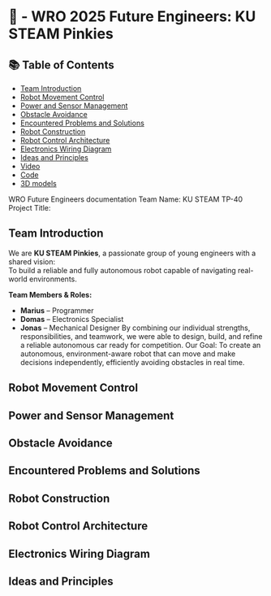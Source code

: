# 🤖   - WRO 2025 Future Engineers: KU STEAM Pinkies
## 📚 Table of Contents
- [Team Introduction](#team-introduction)
- [Robot Movement Control](#robot-movement-control)
- [Power and Sensor Management](#power-and-sensor-management)
- [Obstacle Avoidance](#obstacle-avoidance)
- [Encountered Problems and Solutions](#encountered-problems-and-solutions)
- [Robot Construction](#robot-construction)
- [Robot Control Architecture](#robot-control-architecture)
- [Electronics Wiring Diagram](#electronics-wiring-diagram)
- [Ideas and Principles](#ideas-and-principles)
- [Video](#video)
- [Code](#code)
- [3D models](#3d-models)

WRO Future Engineers documentation 
Team Name: KU STEAM TP-40 
Project Title:   
## Team Introduction
We are **KU STEAM Pinkies**, a passionate group of young engineers with a shared vision:  
To build a reliable and fully autonomous robot capable of navigating real-world environments.

**Team Members & Roles:**
- **Marius** – Programmer
- **Domas** – Electronics Specialist
- **Jonas** – Mechanical Designer
By combining our individual strengths, responsibilities, and teamwork, we were able to design, build, and refine a reliable autonomous car ready for competition. 
Our Goal: 
 To create an autonomous, environment-aware robot that can move and make decisions independently, efficiently avoiding obstacles in real time.
 
## Robot Movement Control

## Power and Sensor Management

## Obstacle Avoidance

## Encountered Problems and Solutions

## Robot Construction

## Robot Control Architecture

## Electronics Wiring Diagram

## Ideas and Principles




 
 
 
 
 
 
 
